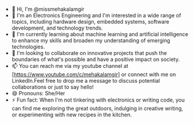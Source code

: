 - 👋 Hi, I'm @missmehakalamgir
- 👀 I'm an Electronics Engineering and I'm interested in a wide range of topics, including hardware design, embedded systems, software development, and technology trends.
- 🌱 I'm currently learning about machine learning and artificial intelligence to enhance my skills and broaden my understanding of emerging technologies.
- 💞️ I'm looking to collaborate on innovative projects that push the boundaries of what's possible and have a positive impact on society.
- 📫 You can reach me via my youtube channel at [https://www.youtube.com/c/mehakalamgir] or connect with me on LinkedIn.Feel free to drop me a message to discuss potential collaborations or just to say hello!
- 😄 Pronouns: She/Her
- ⚡ Fun fact: When I'm not tinkering with electronics or writing code, you can find me exploring the great outdoors, indulging in creative writing, or experimenting with new recipes in the kitchen.

<!---
missmehakalamgir/missmehakalamgir is a ✨ special ✨ repository because its `README.md` (this file) appears on your GitHub profile.
You can click the Preview link to take a look at your changes.
--->
